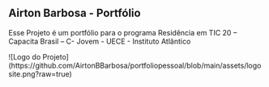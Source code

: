 <h2>Airton Barbosa - Portfólio </h2>
<p>Esse Projeto é um portfólio para o programa Residência em TIC 20 – Capacita Brasil – C- Jovem - UECE - Instituto Atlântico</p>
![Logo do Projeto](https://github.com/AirtonBBarbosa/portfoliopessoal/blob/main/assets/logosite.png?raw=true)
